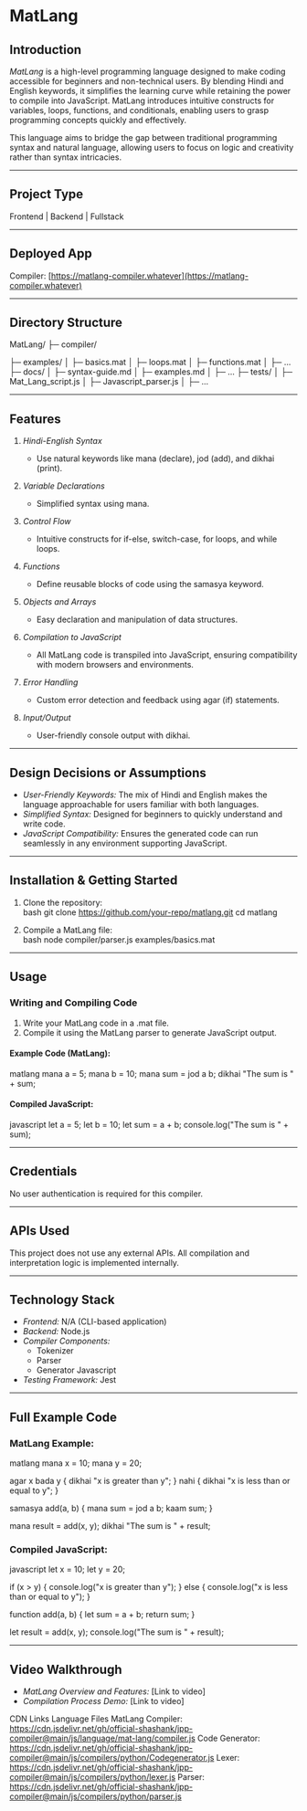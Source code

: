 # MatLang  

## Introduction  
*MatLang* is a high-level programming language designed to make coding accessible for beginners and non-technical users. By blending Hindi and English keywords, it simplifies the learning curve while retaining the power to compile into JavaScript. MatLang introduces intuitive constructs for variables, loops, functions, and conditionals, enabling users to grasp programming concepts quickly and effectively.  

This language aims to bridge the gap between traditional programming syntax and natural language, allowing users to focus on logic and creativity rather than syntax intricacies.

---

## Project Type  
Frontend | Backend | Fullstack  

---

## Deployed App  
Compiler: [https://matlang-compiler.whatever](https://matlang-compiler.whatever)  

---

## Directory Structure  

MatLang/
├─ compiler/

├─ examples/
│  ├─ basics.mat
│  ├─ loops.mat
│  ├─ functions.mat
│  ├─ ...
├─ docs/
│  ├─ syntax-guide.md
│  ├─ examples.md
│  ├─ ...
├─ tests/
│  ├─ Mat_Lang_script.js
│  ├─ Javascript_parser.js
│  ├─ ...


---

## Features  

1. *Hindi-English Syntax*  
   - Use natural keywords like mana (declare), jod (add), and dikhai (print).  

2. *Variable Declarations*  
   - Simplified syntax using mana.  

3. *Control Flow*  
   - Intuitive constructs for if-else, switch-case, for loops, and while loops.  

4. *Functions*  
   - Define reusable blocks of code using the samasya keyword.  

5. *Objects and Arrays*  
   - Easy declaration and manipulation of data structures.  

6. *Compilation to JavaScript*  
   - All MatLang code is transpiled into JavaScript, ensuring compatibility with modern browsers and environments.  

7. *Error Handling*  
   - Custom error detection and feedback using agar (if) statements.  

8. *Input/Output*  
   - User-friendly console output with dikhai.  

---

## Design Decisions or Assumptions  

- *User-Friendly Keywords:* The mix of Hindi and English makes the language approachable for users familiar with both languages.  
- *Simplified Syntax:* Designed for beginners to quickly understand and write code.  
- *JavaScript Compatibility:* Ensures the generated code can run seamlessly in any environment supporting JavaScript.  

---

## Installation & Getting Started  

1. Clone the repository:  
   bash
   git clone https://github.com/your-repo/matlang.git
   cd matlang
     

2. Compile a MatLang file:  
   bash
   node compiler/parser.js examples/basics.mat
     

---

## Usage  

### Writing and Compiling Code  
1. Write your MatLang code in a .mat file.  
2. Compile it using the MatLang parser to generate JavaScript output.  

#### Example Code (MatLang):  
matlang
mana a = 5;
mana b = 10;
mana sum = jod a b;
dikhai "The sum is " + sum;
  

#### Compiled JavaScript:  
javascript
let a = 5;
let b = 10;
let sum = a + b;
console.log("The sum is " + sum);
  

---

## Credentials  
No user authentication is required for this compiler.  

---

## APIs Used  
This project does not use any external APIs. All compilation and interpretation logic is implemented internally.  

---

## Technology Stack  

- *Frontend:* N/A (CLI-based application)  
- *Backend:* Node.js  
- *Compiler Components:*  
  - Tokenizer  
  - Parser  
  - Generator Javascript 
- *Testing Framework:* Jest  

---

## Full Example Code  

### MatLang Example:  
matlang
mana x = 10;
mana y = 20;

agar x bada y {
    dikhai "x is greater than y";
} nahi {
    dikhai "x is less than or equal to y";
}

samasya add(a, b) {
    mana sum = jod a b;
    kaam sum;
}

mana result = add(x, y);
dikhai "The sum is " + result;
  

### Compiled JavaScript:  
javascript
let x = 10;
let y = 20;

if (x > y) {
    console.log("x is greater than y");
} else {
    console.log("x is less than or equal to y");
}

function add(a, b) {
    let sum = a + b;
    return sum;
}

let result = add(x, y);
console.log("The sum is " + result);
  

---

## Video Walkthrough  

- *MatLang Overview and Features:* [Link to video]  
- *Compilation Process Demo:* [Link to video]

CDN Links
Language Files
MatLang Compiler: https://cdn.jsdelivr.net/gh/official-shashank/jpp-compiler@main/js/language/mat-lang/compiler.js
Code Generator: https://cdn.jsdelivr.net/gh/official-shashank/jpp-compiler@main/js/compilers/python/Codegenerator.js
Lexer: https://cdn.jsdelivr.net/gh/official-shashank/jpp-compiler@main/js/compilers/python/lexer.js
Parser: https://cdn.jsdelivr.net/gh/official-shashank/jpp-compiler@main/js/compilers/python/parser.js